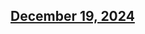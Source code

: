 ## [December 19, 2024](https://github.com/OpsLevel/opslevel-runner/compare/v2024.12.16...v2024.12.19)